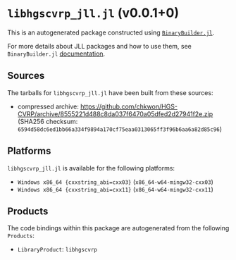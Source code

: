 # `libhgscvrp_jll.jl` (v0.0.1+0)

This is an autogenerated package constructed using [`BinaryBuilder.jl`](https://github.com/JuliaPackaging/BinaryBuilder.jl).

For more details about JLL packages and how to use them, see `BinaryBuilder.jl` [documentation](https://juliapackaging.github.io/BinaryBuilder.jl/dev/jll/).

## Sources

The tarballs for `libhgscvrp_jll.jl` have been built from these sources:

* compressed archive: https://github.com/chkwon/HGS-CVRP/archive/8555221d488c8da037f6470a05dfed2d27941f2e.zip (SHA256 checksum: `6594d58dc6ed1bb66a334f9894a170cf75eaa0313065ff3f96b6aa6a82d85c96`)

## Platforms

`libhgscvrp_jll.jl` is available for the following platforms:

* `Windows x86_64 {cxxstring_abi=cxx03}` (`x86_64-w64-mingw32-cxx03`)
* `Windows x86_64 {cxxstring_abi=cxx11}` (`x86_64-w64-mingw32-cxx11`)

## Products

The code bindings within this package are autogenerated from the following `Products`:

* `LibraryProduct`: `libhgscvrp`
